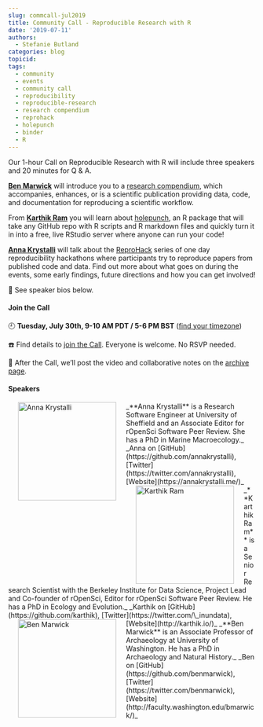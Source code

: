 ```yaml
---
slug: commcall-jul2019
title: Community Call - Reproducible Research with R
date: '2019-07-11'
authors:
  - Stefanie Butland
categories: blog
topicid:
tags:
  - community
  - events
  - community call
  - reproducibility
  - reproducible-research
  - research compendium
  - reprohack
  - holepunch
  - binder
  - R
---
```

Our 1-hour Call on Reproducible Research with R will include three speakers and 20 minutes for Q & A.

[**Ben Marwick**](/authors/ben-marwick/) will introduce you to a [research compendium](https://research-compendium.science/), which accompanies, enhances, or is a scientific publication providing data, code, and documentation for reproducing a scientific workflow.

From [**Karthik Ram**](/authors/karthik-ram/) you will learn about [holepunch](https://karthik.github.io/holepunch/), an R package that will take any GitHub repo with R scripts and R markdown files and quickly turn it in into a free, live RStudio server where anyone can run your code!

[**Anna Krystalli**](/authors/anna-krystalli/) will talk about the [ReproHack](https://sheffield-university.shinyapps.io/ReproHack_CCMcr/) series of one day reproducibility hackathons where participants try to reproduce papers from published code and data. Find out more about what goes on during the events, some early findings, future directions and how you can get involved!

🎤 See speaker bios below.  

#### Join the Call

🕘 **Tuesday, July 30th, 9-10 AM PDT / 5-6 PM BST** ([find your timezone](http://bit.ly/2JfrzmE))

☎️ Find details to [join the Call](/commcalls/2019-07-30/). Everyone is welcome. No RSVP needed.

🎥 After the Call, we’ll post the video and collaborative notes on the [archive page](/commcalls/2019-07-30/).


#### Speakers

<img src="/img/blog-images/2018-06-22-new-editors/anna-krystalli.jpg" alt="Anna Krystalli" style="margin: 0px 20px; width: 200px;" align="left">
_**Anna Krystalli** is a Research Software Engineer at University of Sheffield and an Associate Editor for rOpenSci Software Peer Review. She has a PhD in Marine Macroecology._  
_Anna on [GitHub](https://github.com/annakrystalli), [Twitter](https://twitter.com/annakrystalli), [Website](https://annakrystalli.me/)_  

<img src="/img/blog-images/2019-07-11-commcall-jul2019/karthik-ram.jpg" alt="Karthik Ram" style="margin: 0px 20px; width: 200px;" align="left">
_**Karthik Ram** is a Senior Research Scientist with the Berkeley Institute for Data Science, Project Lead and Co-founder of rOpenSci, Editor for rOpenSci Software Peer Review. He has a PhD in Ecology and Evolution._  
_Karthik on [GitHub](https://github.com/karthik), [Twitter](https://twitter.com/\_inundata), [Website](http://karthik.io/)_  

<img src="/img/blog-images/2019-07-11-commcall-jul2019/ben-marwick.jpg" alt="Ben Marwick" style="margin: 0px 20px; width: 200px;" align="left">
_**Ben Marwick** is an Associate Professor of Archaeology at University of Washington. He has a PhD in Archaeology and Natural History._  
_Ben on [GitHub](https://github.com/benmarwick), [Twitter](https://twitter.com/benmarwick), [Website](http://faculty.washington.edu/bmarwick/)_  
